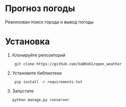 # Прогноз погоды

Реализован поиск города и вывод погоды

# Установка

1. Клонируйте репозиторий

        git clone https://github.com/VaDKo61/open_weather

2. Установите библиотеки
    
        pip install -r requirements.txt

3. Запустите

       python manage.py runserver
         


        


